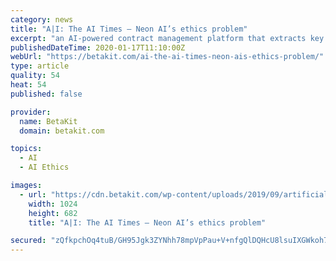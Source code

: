 ```yaml
---
category: news
title: "A|I: The AI Times – Neon AI’s ethics problem"
excerpt: "an AI-powered contract management platform that extracts key data from legal documents. The funding will also be used towards launching a new R&D office in Canada. Samsung, for its part, has said privacy, security and ethics are important when it comes to AI. Corvus expanded its footprint to all major U.S. regions recently, and in anticipation ..."
publishedDateTime: 2020-01-17T11:10:00Z
webUrl: "https://betakit.com/ai-the-ai-times-neon-ais-ethics-problem/"
type: article
quality: 54
heat: 54
published: false

provider:
  name: BetaKit
  domain: betakit.com

topics:
  - AI
  - AI Ethics

images:
  - url: "https://cdn.betakit.com/wp-content/uploads/2019/09/artificial-intelligence-4389372_12801-1024x682.jpg"
    width: 1024
    height: 682
    title: "A|I: The AI Times – Neon AI’s ethics problem"

secured: "zQfkpchOq4tuB/GH95Jgk3ZYNhh78mpVpPau+V+nfgQlDQHcU8lsuIXGWkoh74/4LgWdpbEp8AA9S3LISgLKUtaTZqiOT5MoahbRZOXvmevWmKTPpO6E5jliK4Hqn6vxdRUaFLSpNCo4aRLOQMTiba3k03mMiNxq/sY+PvPJZoEQOjiNdZR4iWu3etv5zNHxiTi0rBdEEQDpsXABPV7uQJc6/HuEvGQObSwHu89gIZsdsmH7GzkD+Z9RB0YikP9iuKZ5sdDCSWzTZ3c4g13/3BN7MJQCR0mqnvybiHMAI2hWAfYOjjopRY7txyK5praxnxAA2XrqSeUjKiNZ17dRKp6LRep2cFZ46nmsjq4yTlFhnMJ5vv0F454Pc8jQSfd8OySBq+kUgrPWj4IiH8aBgw821ojUXPcHkzumGB4XUdCFBfjJ/7E/cKrDap6LLb3uWsDlAbFR6xVb2rY3WfFWOA==;iRSBR5vjDKW2aZcwZxMn3Q=="
---
```


